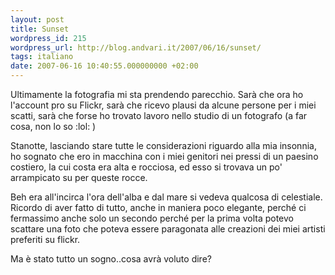 ```yaml
---
layout: post
title: Sunset
wordpress_id: 215
wordpress_url: http://blog.andvari.it/2007/06/16/sunset/
tags: italiano
date: 2007-06-16 10:40:55.000000000 +02:00
---
```

Ultimamente la fotografia mi sta prendendo parecchio. Sarà che ora ho l'account pro su Flickr, sarà che ricevo plausi da alcune persone per i miei scatti, sarà che forse ho trovato lavoro nello studio di un fotografo (a far cosa, non lo so :lol: )

Stanotte, lasciando stare tutte le considerazioni riguardo alla mia insonnia, ho sognato che ero in macchina con i miei genitori nei pressi di un paesino costiero, la cui costa era alta e rocciosa, ed esso si trovava un po' arrampicato su per queste rocce.

Beh era all'incirca l'ora dell'alba e dal mare si vedeva qualcosa di celestiale. Ricordo di aver fatto di tutto, anche in maniera poco elegante, perché ci fermassimo anche solo un secondo perché per la prima volta potevo scattare una foto che poteva essere paragonata alle creazioni dei miei artisti preferiti su flickr.

Ma è stato tutto un sogno..cosa avrà voluto dire?
